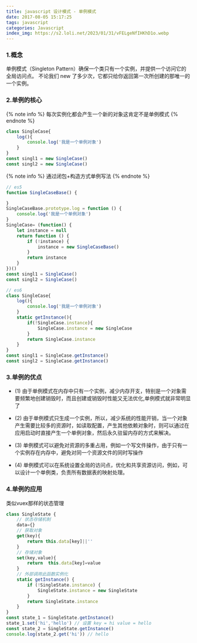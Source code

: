 ```yaml
---
title: javascript 设计模式 - 单例模式
date: 2017-08-05 15:17:25
tags: javascript
categories: Javascript
index_img: https://s2.loli.net/2023/01/31/vFELgeNfIHKhD1o.webp
---
```


### 1.概念
单例模式（Singleton Pattern）确保一个类只有一个实例，并提供一个访问它的全局访问点。
不论我们 new 了多少次，它都只给你返回第一次所创建的那唯一的一个实例。

### 2.单例的核心
{% note info %}
每次实例化都会产生一个新的对象这肯定不是单例模式
{% endnote %}
```javascript
class SingleCase{
    log(){
        console.log('我是一个单例对象')
    }
}
const singl1 = new SingleCase()
const singl2 = new SingleCase()
```

{% note info %}
通过闭包+构造方式单例写法
{% endnote %}

```javascript
// es5
function SingleCaseBase() {

}
SingleCaseBase.prototype.log = function () {
    console.log('我是一个单例对象')
}
SingleCase= (function() {
    let instance = null
    return function () {
        if (!instance) {
            instance = new SingleCaseBase()
        }
        return instance
    }
})()
const singl1 = SingleCase()
const singl2 = SingleCase()

```

```javascript
// es6
class SingleCase{
    log(){
        console.log('我是一个单例对象')
    }
    static getInstance(){
        if(!SingleCase.instance){
            SingleCase.instance = new SingleCase
        }
        return SingleCase.instance
    }
}
const singl1 = SingleCase.getInstance()
const singl2 = SingleCase.getInstance()
```

### 3.单例的优点
* (1) 由于单例模式在内存中只有一个实例，减少内存开支，特别是一个对象需要频繁地创建销毁时，而且创建或销毁时性能又无法优化,单例模式就非常明显了

* (2) 由于单例模式只生成一个实例，所以，减少系统的性能开销，当一个对象产生需要比较多的资源时，如读取配置，产生其他依赖对象时，则可以通过在应用启动时直接产生一个单例对象，然后永久驻留内存的方式来解决。

* (3) 单例模式可以避免对资源的多重占用，例如一个写文件操作，由于只有一个实例存在内存中，避免对同一个资源文件的同时写操作

* (4) 单例模式可以在系统设置全局的访问点，优化和共享资源访问，例如，可以设计一个单例类，负责所有数据表的映射处理。

### 4.单例的应用
类似vuex那样的状态管理
```javascript
class SingleState {
    // 状态存储机制
    data={}
    // 获取对象
    get(key){
        return this.data[key]||''
    }
    // 存储对象
    set(key,value){
        return  this.data[key]=value
    }
    // 外部调用此函数实例化
    static getInstance() {
        if (!SingleState.instance) {
            SingleState.instance = new SingleState
        }
        return SingleState.instance
    }
}
const state_1 = SingleState.getInstance()
state_1.set('hi','hello') // 设置 key = hi value = hello
const state_2 = SingleState.getInstance()
console.log(state_2.get('hi')) // hello
```